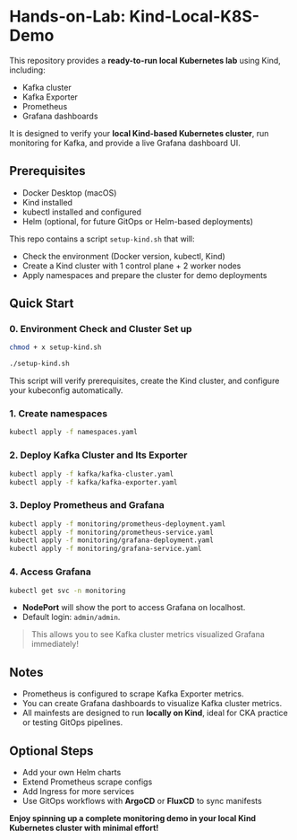 # Hands-on-Lab: Kind-Local-K8S-Demo

This repository provides a **ready-to-run local Kubernetes lab** using Kind, including: 
- Kafka cluster 
- Kafka Exporter 
- Prometheus 
- Grafana dashboards

It is designed to verify your **local Kind-based Kubernetes cluster**, run monitoring for Kafka, and provide a live Grafana dashboard UI. 

## Prerequisites 

- Docker Desktop (macOS)
- Kind installed 
- kubectl installed and configured 
- Helm (optional, for future GitOps or Helm-based deployments)

This repo contains a script `setup-kind.sh` that will: 
- Check the environment (Docker version, kubectl, Kind)
- Create a Kind cluster with 1 control plane + 2 worker nodes
- Apply namespaces and prepare the cluster for demo deployments


## Quick Start 

### 0. Environment Check and Cluster Set up
```bash
chmod + x setup-kind.sh 

./setup-kind.sh 
```

This script will verify prerequisites, create the Kind cluster, and configure your kubeconfig automatically.

### 1. Create namespaces 
```bash 
kubectl apply -f namespaces.yaml
```

### 2. Deploy Kafka Cluster and Its Exporter 
```bash 
kubectl apply -f kafka/kafka-cluster.yaml
kubectl apply -f kafka/kafka-exporter.yaml 
```

### 3. Deploy Prometheus and Grafana

```bash 
kubectl apply -f monitoring/prometheus-deployment.yaml 
kubectl apply -f monitoring/prometheus-service.yaml 
kubectl apply -f monitoring/grafana-deployment.yaml
kubectl apply -f monitoring/grafana-service.yaml 
```

### 4. Access Grafana 
```bash 
kubectl get svc -n monitoring 
```

- **NodePort** will show the port to access Grafana on localhost.
- Default login: `admin/admin`.

> This allows you to see Kafka cluster metrics visualized Grafana immediately! 

## Notes
- Prometheus is configured to scrape Kafka Exporter metrics.
- You can create Grafana dashboards to visualize Kafka cluster metrics.
- All mainfests are designed to run **locally on Kind**, ideal for CKA practice or testing GitOps pipelines. 

## Optional Steps 
- Add your own Helm charts
- Extend Prometheus scrape configs 
- Add Ingress for more services 
- Use GitOps workflows with **ArgoCD** or **FluxCD** to sync manifests 

**Enjoy spinning up a complete monitoring demo in your local Kind Kubernetes cluster with minimal effort!**
